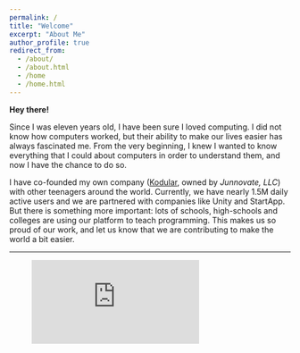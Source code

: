 ```yaml
---
permalink: /
title: "Welcome"
excerpt: "About Me"
author_profile: true
redirect_from: 
  - /about/
  - /about.html
  - /home
  - /home.html
---
```



**Hey there!**

Since I was eleven years old, I have been sure I loved computing. I did not know how computers worked, 
but their ability to make our lives easier has always fascinated me. From the very beginning, I knew I 
wanted to know everything that I could about computers in order to understand them, and now I have the 
chance to do so.

I have co-founded my own company ([Kodular](https://www.kodular.io), owned by _Junnovate, LLC_) with 
other teenagers around the world. Currently, we have nearly 1.5M daily active users and we are partnered 
with companies like Unity and StartApp.  
But there is something more important: lots of schools, high-schools and colleges are using our platform 
to teach programming. This makes us so proud of our work, and let us know that we are contributing to 
make the world a bit easier.

---

<figure><embed src="https://wakatime.com/share/@Barreeeiroo/dd2ae563-aada-482b-99f5-4a8fe1364454.svg"></embed></figure>

<!-- Calendly inline widget begin -->
<div class="calendly-inline-widget" data-url="https://calendly.com/barreeeiroo" style="min-width:320px;height:580px;"></div>
<script type="text/javascript" src="https://assets.calendly.com/assets/external/widget.js"></script>
<!-- Calendly inline widget end -->
